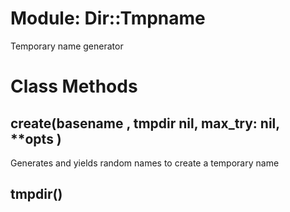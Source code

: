 # Module: Dir::Tmpname
    

Temporary name generator


# Class Methods
## create(basename , tmpdir nil, max_try: nil, **opts ) [](#method-c-create)
Generates and yields random names to create a temporary name
## tmpdir() [](#method-c-tmpdir)

